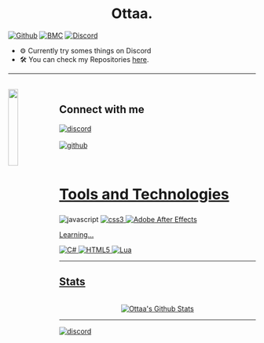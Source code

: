 <h1 align="center">Ottaa.</h1> 


[![Github](https://img.shields.io/twitter/url?label=Github&logo=GithUb&style=social&url=https%3A%2F%2Fgithub.com%2FOttaaDev)](https://github.com/OttaaDev)
           [![BMC](https://img.shields.io/badge/buy_me_a-coffee-FFDD00?style=shield&logo=paypal)](paypal.me/MoneymeYsa)
                   [![Discord](https://discordapp.com/api/guilds/716364441658327120/embed.png?style=shield)](https://discord.com/invite/cPKc5B6Gnv)




- ⚙ Currently try somes things on Discord
- 🛠 You can check my Repositories [here](https://github.com/OttaaDev?tab=repositories).

---

<br>
<img src ="https://drive.google.com/uc?export=view&id=1qg9c1Ek5w5ZXQjYfrSSRAxp5B6Ii-Zuf" align = "left" width = 20%>
<div>
<h2  > Connect with me</h2>


[<img align="top" alt="discord" src="https://img.shields.io/badge/LAW Server-5165f6?style=for-the-badge&logo=discord&logoColor=white" />](https://discord.gg/cPKc5B6Gnv)
<br>  
[<img align="top" alt="github" src="https://img.shields.io/badge/GitHub-000000?style=for-the-badge&logo=github&logoColor=white" />](https://github.com/OttaaDev)
<br>  
</div>
<br>


<h2 style="font-size:30px" align ="left" width = 100%><u>Tools and Technologies</u></h2>

<img src="https://img.shields.io/badge/JavaScript-000000?style=for-the-badge&logo=javascript&logoColor=white" alt="javascript" />  <a href="https://www.w3schools.com/css/" target="_blank"> <img src="https://img.shields.io/badge/CSS3-1572B6?style=for-the-badge&logo=css3&logoColor=white"
 alt="css3"  />  ![Adobe After Effects](https://img.shields.io/badge/Adobe%20After%20Effects-9999FF.svg?style=for-the-badge&logo=Adobe%20After%20Effects&logoColor=white)

           
Learning...
           
![C#](https://img.shields.io/badge/c%23-000000.svg?style=for-the-badge&logo=c-sharp&logoColor=white)  ![HTML5](https://img.shields.io/badge/html5-000000.svg?style=for-the-badge&logo=html5&logoColor=white)  ![Lua](https://img.shields.io/badge/lua-000000.svg?style=for-the-badge&logo=lua&logoColor=white) 
           
---
           
## Stats
<p align="center">
  <br/>
    <a href="https://github.com/OttaaDev/github-readme-stats"><img alt="Ottaa's Github Stats" src="https://github-readme-stats.vercel.app/api?username=OttaaDev&show_icons=true&count_private=true&theme=react&hide_border=true&bg_color=0D1117" /></a>
  <br/>
</p>
           
---     

[<img align="top" alt="discord" src="https://img.shields.io/discord/939186787274879086?color=%23000000&label=Discord&logo=Discord&logoColor=%23000000" />](
https://discord.gg/gZJshMzQAt)
<br>
</div>
<br>        

